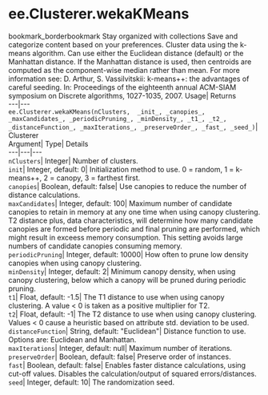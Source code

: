  
#  ee.Clusterer.wekaKMeans 
bookmark_borderbookmark Stay organized with collections  Save and categorize content based on your preferences.
Cluster data using the k-means algorithm. Can use either the Euclidean distance (default) or the Manhattan distance. If the Manhattan distance is used, then centroids are computed as the component-wise median rather than mean. For more information see: 
D. Arthur, S. Vassilvitskii: k-means++: the advantages of careful seeding. In: Proceedings of the eighteenth annual ACM-SIAM symposium on Discrete algorithms, 1027-1035, 2007.
Usage| Returns  
---|---  
`ee.Clusterer.wekaKMeans(nClusters,  _init_, _canopies_, _maxCandidates_, _periodicPruning_, _minDensity_, _t1_, _t2_, _distanceFunction_, _maxIterations_, _preserveOrder_, _fast_, _seed_)`| Clusterer  
Argument| Type| Details  
---|---|---  
`nClusters`| Integer| Number of clusters.  
`init`| Integer, default: 0| Initialization method to use. 0 = random, 1 = k-means++, 2 = canopy, 3 = farthest first.  
`canopies`| Boolean, default: false| Use canopies to reduce the number of distance calculations.  
`maxCandidates`| Integer, default: 100| Maximum number of candidate canopies to retain in memory at any one time when using canopy clustering. T2 distance plus, data characteristics, will determine how many candidate canopies are formed before periodic and final pruning are performed, which might result in exceess memory consumption. This setting avoids large numbers of candidate canopies consuming memory.  
`periodicPruning`| Integer, default: 10000| How often to prune low density canopies when using canopy clustering.  
`minDensity`| Integer, default: 2| Minimum canopy density, when using canopy clustering, below which a canopy will be pruned during periodic pruning.  
`t1`| Float, default: -1.5| The T1 distance to use when using canopy clustering. A value < 0 is taken as a positive multiplier for T2.  
`t2`| Float, default: -1| The T2 distance to use when using canopy clustering. Values < 0 cause a heuristic based on attribute std. deviation to be used.  
`distanceFunction`| String, default: "Euclidean"| Distance function to use. Options are: Euclidean and Manhattan.  
`maxIterations`| Integer, default: null| Maximum number of iterations.  
`preserveOrder`| Boolean, default: false| Preserve order of instances.  
`fast`| Boolean, default: false| Enables faster distance calculations, using cut-off values. Disables the calculation/output of squared errors/distances.  
`seed`| Integer, default: 10| The randomization seed.  
